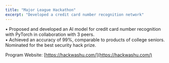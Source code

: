 ```yaml
---
title: "Major League Hackathon"
excerpt: "Developed a credit card number recognition network"
---
```


• Proposed and developed an AI model for credit card number recognition with PyTorch in collaboration with 3 peers.  
• Achieved an accuracy of 99%, comparable to products of college seniors. Nominated for the best security hack prize.

Program Website: [https://hackwashu.com/](https://hackwashu.com/)
